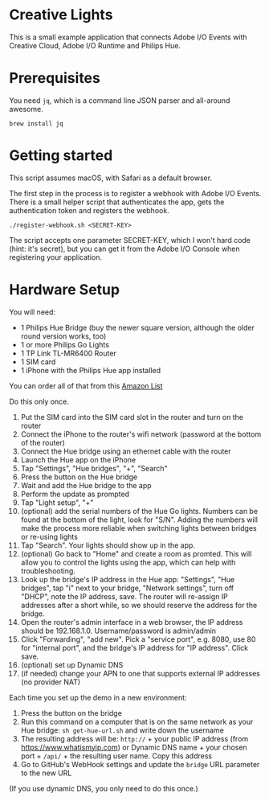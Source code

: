 # Creative Lights

This is a small example application that connects Adobe I/O Events with Creative Cloud, Adobe I/O Runtime and Philips Hue.

# Prerequisites

You need `jq`, which is a command line JSON parser and all-around awesome.

```
brew install jq
```

# Getting started
This script assumes macOS, with Safari as a default browser. 

The first step in the process is to register a webhook with Adobe I/O Events. There is a small helper script that authenticates the app, gets the authentication token and registers the webhook.

```
./register-webhook.sh <SECRET-KEY>
```

The script accepts one parameter SECRET-KEY, which I won't hard code (hint: it's secret), but you can get it from the Adobe I/O Console when registering your application.

# Hardware Setup

You will need:

 - 1 Philips Hue Bridge (buy the newer square version, although the older round version works, too)
 - 1 or more Philips Go Lights
 - 1 TP Link TL-MR6400 Router
 - 1 SIM card
 - 1 iPhone with the Philips Hue app installed
 
You can order all of that from this [Amazon List](http://www.amazon.com/registry/wishlist/3IDQ3P6TZDP5C/ref=cm_sw_r_tw_ws_x_AITVybDQ68PBH)
 
Do this only once.
 
1. Put the SIM card into the SIM card slot in the router and turn on the router
2. Connect the iPhone to the router's wifi network (password at the bottom of the router)
3. Connect the Hue bridge using an ethernet cable with the router
4. Launch the Hue app on the iPhone
5. Tap "Settings", "Hue bridges", "+", "Search"
6. Press the button on the Hue bridge
7. Wait and add the Hue bridge to the app
8. Perform the update as prompted
9. Tap "Light setup", "+"
10. (optional) add the serial numbers of the Hue Go lights. Numbers can be found at the bottom of the light, look for "S/N". Adding the numbers will make the process more reliable when switching lights between bridges or re-using lights
11. Tap "Search". Your lights should show up in the app.
12. (optional) Go back to "Home" and create a room as promted. This will allow you to control the lights using the app, which can help with troubleshooting.
13. Look up the bridge's IP address in the Hue app: "Settings", "Hue bridges", tap "i" next to your bridge, "Network settings", turn off "DHCP", note the IP address, save. The router will re-assign IP addresses after a short while, so we should reserve the address for the bridge.
14. Open the router's admin interface in a web browser, the IP address should be 192.168.1.0. Username/password is admin/admin
15. Click "Forwarding", "add new". Pick a "service port", e.g. 8080, use 80 for "internal port", and the bridge's IP address for "IP address". Click save.
16. (optional) set up Dynamic DNS
17. (if needed) change your APN to one that supports external IP addresses (no provider NAT)

Each time you set up the demo in a new environment:

1. Press the button on the bridge
2. Run this command on a computer that is on the same network as your Hue bridge: `sh get-hue-url.sh` and write down the username
3. The resulting address will be: `http://` + your public IP address (from https://www.whatismyip.com) or Dynamic DNS name + your chosen port + `/api/` + the resulting user name. Copy this address
4. Go to GitHub's WebHook settings and update the `bridge` URL parameter to the new URL

(If you use dynamic DNS, you only need to do this once.)